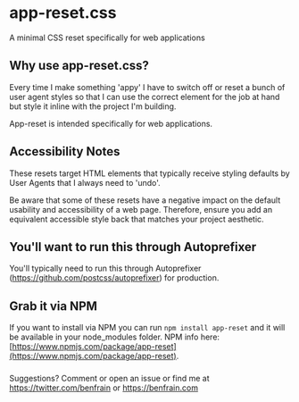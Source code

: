 # app-reset.css
A minimal CSS reset specifically for web applications

## Why use app-reset.css?
Every time I make something 'appy' I have to switch off or reset a bunch of user agent styles so that I can use the correct element for the job at hand but style it inline with the project I'm building.

App-reset is intended specifically for web applications.

## Accessibility Notes
These resets target HTML elements that typically receive styling defaults by User Agents that I always need to 'undo'.

Be aware that some of these resets have a negative impact on the default usability and accessibility of a web page. Therefore, ensure you add an equivalent accessible style back that matches your project aesthetic.

## You'll want to run this through Autoprefixer
You'll typically need to run this through Autoprefixer (https://github.com/postcss/autoprefixer) for production. 

## Grab it via NPM
If you want to install via NPM you can run `npm install app-reset` and it will be available in your node_modules folder. NPM info here: [https://www.npmjs.com/package/app-reset](https://www.npmjs.com/package/app-reset).

###
Suggestions? Comment or open an issue or find me at https://twitter.com/benfrain or https://benfrain.com
